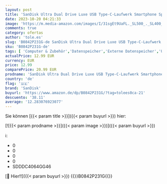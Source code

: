 ```yaml
---
layout: post
title: 'SanDisk Ultra Dual Drive Luxe USB Type-C-Laufwerk Smartphone Speicher 64 GB  Mobiler Speicher  USB 3.1 Gen 1  drehbares Design  150 MB/s Lesen  USB Laufwerk  automatisches Backup '
date: 2023-10-20 04:21:33
image: 'https://m.media-amazon.com/images/I/31sgEt9UaFL._SL500_._SL400_.jpg'
comments: true
category: ofertas
author: 'tole.es'
slug: 'B0842P231G-de SanDisk Ultra Dual Drive Luxe USB Type-C-Laufwerk...'
sku: 'B0842P231G-de'
tags: [ 'Computer & Zubehör','Datenspeicher','Externe Datenspeicher','USB-Sticks','sandisk','🇩🇪', ]
actualPrice: 12.99 EUR
currency: EUR
price: 12.99
comparePrice: 20.99 EUR
prodname: 'SanDisk Ultra Dual Drive Luxe USB Type-C-Laufwerk Smartphone Speicher 64 GB  Mobiler Speicher  USB 3.1 Gen 1  drehbares Design  150 MB/s Lesen  USB Laufwerk  automatisches Backup '
country: 'de'
flag: '🇩🇪'
brand: 'SanDisk'
buyurl: 'https://www.amazon.de/dp/B0842P231G/?tag=tolees0ca-21'
descuento: '38.11'
average: '12.283076923077'
---
```


Sie können [{{< param title >}}]({{< param buyurl >}}) hier:

[![{{< param prodname >}}]({{< param image >}})]({{< param buyurl >}})

ℹ️:

- 0
- 0
- 0
- 0
- SDDDC4064GG46

[🛒 Hier!!]({{< param buyurl >}})
{{<world>}}B0842P231G{{</world>}}
